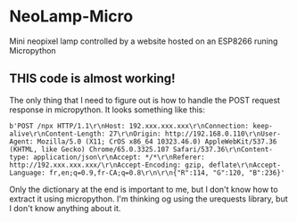 # NeoLamp-Micro
Mini neopixel lamp controlled by a website hosted on an ESP8266 runing Micropython


## THIS code is almost working!
The only thing that I need to figure out is how to handle the POST request response in micropython. 
It looks something like this:

    b'POST /npx HTTP/1.1\r\nHost: 192.xxx.xxx.xxx\r\nConnection: keep-alive\r\nContent-Length: 27\r\nOrigin: http://192.168.0.110\r\nUser-Agent: Mozilla/5.0 (X11; CrOS x86_64 10323.46.0) AppleWebKit/537.36 (KHTML, like Gecko) Chrome/65.0.3325.107 Safari/537.36\r\nContent-type: application/json\r\nAccept: */*\r\nReferer: http://192.xxx.xxx.xxx/\r\nAccept-Encoding: gzip, deflate\r\nAccept-Language: fr,en;q=0.9,fr-CA;q=0.8\r\n\r\n{"R":114, "G":120, "B":236}'
Only the dictionary at the end is important to me, but I don't know how to extract it using micropython.
I'm thinking og using the urequests library, but I don't know anything about it.
